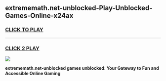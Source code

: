 
## extrememath.net-unblocked-Play-Unblocked-Games-Online-x24ax
<h3>
<a href="https://premium76.site?title=extrememath.net-unblocked&ref=25A">CLICK TO PLAY</a></h3>
<hr>

<h3>
<a href="https://premium76.site?title=extrememath.net-unblocked&ref=25A">CLICK 2 PLAY</a>
  
</h3>

<a href="https://premium76.site?title=extrememath.net-unblocked&ref=25A"><img src="https://clearcache.store/games.png"></a>


**extrememath.net-unblocked games unblocked: Your Gateway to Fun and Accessible Online Gaming**
